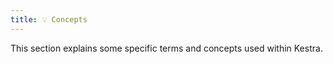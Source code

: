 ```yaml
---
title: 💡 Concepts
---
```


This section explains some specific terms and concepts used within Kestra.


<ChildTableOfContents :header="true"/>
